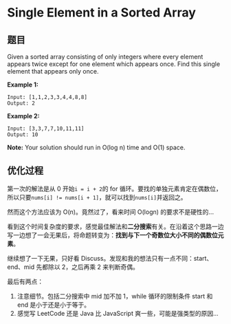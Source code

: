 # Single Element in a Sorted Array

## 题目

Given a sorted array consisting of only integers where every element appears twice except for one element which appears once. Find this single element that appears only once.

**Example 1:**

```
Input: [1,1,2,3,3,4,4,8,8]
Output: 2
```

**Example 2:**

```
Input: [3,3,7,7,10,11,11]
Output: 10
```

**Note:** Your solution should run in O(log n) time and O(1) space. 

## 优化过程

第一次的解法是从 0 开始`i = i + 2`的 for 循环。要找的单独元素肯定在偶数位，所以只要`nums[i] != nums[i + 1]`，就可以找到`nums[i]`并返回之。

然而这个方法应该为 O(n)。竟然过了，看来时间 O(logn) 的要求不是硬性的...

看到这个时间复杂度的要求，感觉最佳解法和**二分搜索**有关。在沿着这个思路一边写一边想了一会无果后，将命题转变为：**找到与下一个奇数位大小不同的偶数位元素**。

继续想了一下无果，只好看 Discuss。发现和我的想法只有一点不同：start、end、mid 先都除以 2，之后再乘 2 来判断奇偶。

最后有两点：

1. 注意细节。包括二分搜索中 mid 加不加 1，while 循环的限制条件 start 和 end 是小于还是小于等于。
2. 感觉写 LeetCode 还是 Java 比 JavaScript 爽一些，可能是强类型的原因...
